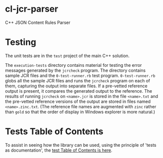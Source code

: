 cl-jcr-parser
===============
C++ JSON Content Rules Parser

Testing
=====
The unit tests are in the `test` project of the main C++ solution.

The `execution-tests` directory contains material for testing the error
messages generated by the `jcrcheck` program.  The directory contains sample
JCR files and the `0-test-runner.rb` test program.   `0-test-runner.rb` globs
all the sample JCR files and runs the `jcrcheck` program on each of them,
capturing the output into separate files.  If a pre-vetted reference output is
present, it compares the generated output to the reference.  The results of
running `jcrcheck` on `<name>.jcr` is stored in the file `<name>.txt` and the
pre-vetted reference versions of the output are stored in files named
`<name>.zinc.txt`.  (The reference file names are augmented with `zinc`
rather than `gold` so that the order of display in Windows explorer is more
natural.)

Tests Table of Contents
======================
To assist in seeing how the library can be used, using the principle of
'tests as documentation', the [test Table of Contents is
here](test/clunit-toc.md).
